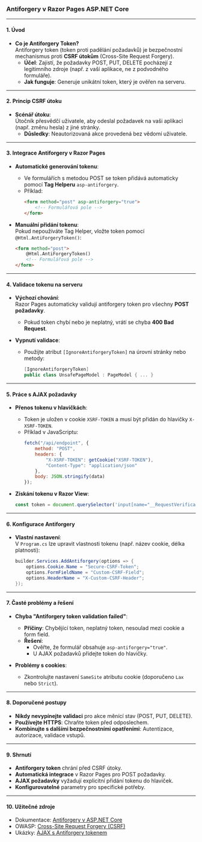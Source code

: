 
### Antiforgery v Razor Pages ASP.NET Core

---

#### **1. Úvod**  

- **Co je Antiforgery Token?**  
  Antiforgery token (token proti padělání požadavků) je bezpečnostní mechanismus proti **CSRF útokům** (Cross-Site Request Forgery).  
  - **Účel**: Zajistí, že požadavky POST, PUT, DELETE pocházejí z legitimního zdroje (např. z vaší aplikace, ne z podvodného formuláře).  
  - **Jak funguje**: Generuje unikátní token, který je ověřen na serveru.  

---

#### **2. Princip CSRF útoku**  

- **Scénář útoku**:  
  Útočník přesvědčí uživatele, aby odeslal požadavek na vaši aplikaci (např. změnu hesla) z jiné stránky.  
  - **Důsledky**: Neautorizovaná akce provedená bez vědomí uživatele.  

---

#### **3. Integrace Antiforgery v Razor Pages**  

- **Automatické generování tokenu**:  
  - Ve formulářích s metodou POST se token přidává automaticky pomocí **Tag Helperu** `asp-antiforgery`.  
  - Příklad:  
    ```html
    <form method="post" asp-antiforgery="true">
        <!-- Formulářová pole -->
    </form>
    ```

- **Manuální přidání tokenu**:  
  Pokud nepoužíváte Tag Helper, vložte token pomocí `@Html.AntiForgeryToken()`:  
  ```html
  <form method="post">
      @Html.AntiForgeryToken()
      <!-- Formulářová pole -->
  </form>
  ```

---

#### **4. Validace tokenu na serveru**  

- **Výchozí chování**:  
  Razor Pages automaticky validují antiforgery token pro všechny **POST požadavky**.  
  - Pokud token chybí nebo je neplatný, vrátí se chyba **400 Bad Request**.  

- **Vypnutí validace**:  
  - Použijte atribut `[IgnoreAntiforgeryToken]` na úrovni stránky nebo metody:  
    ```csharp
    [IgnoreAntiforgeryToken]
    public class UnsafePageModel : PageModel { ... }
    ```

---

#### **5. Práce s AJAX požadavky**  

- **Přenos tokenu v hlavičkách**:  
  - Token je uložen v cookie `XSRF-TOKEN` a musí být přidán do hlavičky `X-XSRF-TOKEN`.  
  - Příklad v JavaScriptu:  
    ```javascript
    fetch("/api/endpoint", {
        method: "POST",
        headers: {
            "X-XSRF-TOKEN": getCookie("XSRF-TOKEN"),
            "Content-Type": "application/json"
        },
        body: JSON.stringify(data)
    });
    ```

- **Získání tokenu v Razor View**:  
  ```javascript
  const token = document.querySelector('input[name="__RequestVerificationToken"]').value;
  ```

---

#### **6. Konfigurace Antiforgery**  

- **Vlastní nastavení**:  
  V `Program.cs` lze upravit vlastnosti tokenu (např. název cookie, délka platnosti):  
  ```csharp
  builder.Services.AddAntiforgery(options => {
      options.Cookie.Name = "Secure-CSRF-Token";
      options.FormFieldName = "Custom-CSRF-Field";
      options.HeaderName = "X-Custom-CSRF-Header";
  });
  ```

---

#### **7. Časté problémy a řešení**  

- **Chyba "Antiforgery token validation failed"**:  
  - **Příčiny**: Chybějící token, neplatný token, nesoulad mezi cookie a form field.  
  - **Řešení**:  
    - Ověřte, že formulář obsahuje `asp-antiforgery="true"`.  
    - U AJAX požadavků přidejte token do hlavičky.  

- **Problémy s cookies**:  
  - Zkontrolujte nastavení `SameSite` atributu cookie (doporučeno `Lax` nebo `Strict`).  

---

#### **8. Doporučené postupy**  

- **Nikdy nevypínejte validaci** pro akce měnící stav (POST, PUT, DELETE).  
- **Používejte HTTPS**: Chraňte token před odposlechem.  
- **Kombinujte s dalšími bezpečnostními opatřeními**: Autentizace, autorizace, validace vstupů.  

---

#### **9. Shrnutí**  

- **Antiforgery token** chrání před CSRF útoky.  
- **Automatická integrace** v Razor Pages pro POST požadavky.  
- **AJAX požadavky** vyžadují explicitní přidání tokenu do hlaviček.  
- **Konfigurovatelné** parametry pro specifické potřeby.  

---

#### **10. Užitečné zdroje**  

- Dokumentace: [Antiforgery v ASP.NET Core](https://learn.microsoft.com/cs-cz/aspnet/core/security/anti-request-forgery)  
- OWASP: [Cross-Site Request Forgery (CSRF)](https://owasp.org/www-community/attacks/csrf)  
- Ukázky: [AJAX s Antiforgery tokenem](https://learn.microsoft.com/cs-cz/aspnet/core/security/anti-request-forgery?view=aspnetcore-8.0#javascript-ajax-and-spas)
